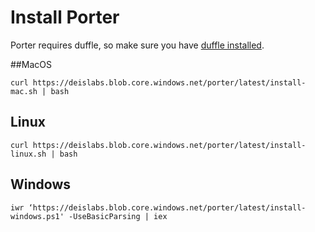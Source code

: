 # Install Porter
Porter requires duffle, so make sure you have [duffle installed](02-prerequisites.md).

##MacOS

```
curl https://deislabs.blob.core.windows.net/porter/latest/install-mac.sh | bash
```

## Linux

```
curl https://deislabs.blob.core.windows.net/porter/latest/install-linux.sh | bash
```

## Windows

```
iwr ‘https://deislabs.blob.core.windows.net/porter/latest/install-windows.ps1' -UseBasicParsing | iex
```
